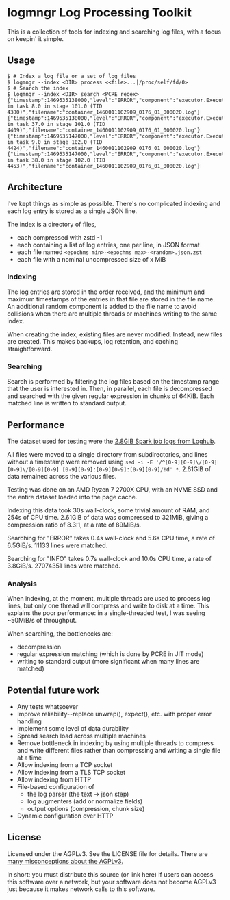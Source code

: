# logmngr Log Processing Toolkit

This is a collection of tools for indexing and searching log files, with a
focus on keepin' it simple.

## Usage

```
$ # Index a log file or a set of log files
$ logmngr --index <DIR> process <<file>...|/proc/self/fd/0>
$ # Search the index
$ logmngr --index <DIR> search <PCRE regex>
{"timestamp":1469535138000,"level":"ERROR","component":"executor.Executor","message":"Exception in task 8.0 in stage 101.0 (TID 4380)","filename":"container_1460011102909_0176_01_000020.log"}
{"timestamp":1469535138000,"level":"ERROR","component":"executor.Executor","message":"Exception in task 37.0 in stage 101.0 (TID 4409)","filename":"container_1460011102909_0176_01_000020.log"}
{"timestamp":1469535147000,"level":"ERROR","component":"executor.Executor","message":"Exception in task 9.0 in stage 102.0 (TID 4424)","filename":"container_1460011102909_0176_01_000020.log"}
{"timestamp":1469535147000,"level":"ERROR","component":"executor.Executor","message":"Exception in task 38.0 in stage 102.0 (TID 4453)","filename":"container_1460011102909_0176_01_000020.log"}
```

## Architecture

I've kept things as simple as possible. There's no complicated indexing and
each log entry is stored as a single JSON line.

The index is a directory of files,

- each compressed with zstd -1
- each containing a list of log entries, one per line, in JSON format
- each file named `<epochms min>-<epochms max>-<random>.json.zst`
- each file with a nominal uncompressed size of x MiB

### Indexing

The log entries are stored in the order received, and the minimum and maximum
timestamps of the entries in that file are stored in the file name. An additional
random component is added to the file name to avoid collisions when there are
multiple threads or machines writing to the same index.

When creating the index, existing files are never modified. Instead, new files
are created. This makes backups, log retention, and caching straightforward.

### Searching

Search is performed by filtering the log files based on the timestamp range that
the user is interested in. Then, in parallel, each file is decompressed and searched
with the given regular expression in chunks of 64KiB. Each matched line is written to
standard output.

## Performance

The dataset used for testing were the [2.8GiB Spark job logs from Loghub][spark-logs].

All files were moved to a single directory from subdirectories, and lines without
a timestamp were removed using `sed -i -E '/^[0-9][0-9]\/[0-9][0-9]\/[0-9][0-9] [0-9][0-9]:[0-9][0-9]:[0-9][0-9]/!d' *`.
2.61GiB of data remained across the various files.

Testing was done on an AMD Ryzen 7 2700X CPU, with an NVME SSD and the entire
dataset loaded into the page cache.

[spark-logs]: https://github.com/logpai/loghub/tree/master/Spark

Indexing this data took 30s wall-clock, some trivial amount of RAM, and 254s of
CPU time. 2.61GiB of data was compressed to 321MiB, giving a compression ratio
of 8.3:1, at a rate of 89MiB/s.

Searching for "ERROR" takes 0.4s wall-clock and 5.6s CPU time, a rate of 6.5GiB/s.
11133 lines were matched.

Searching for "INFO" takes 0.7s wall-clock and 10.0s CPU time, a rate of 3.8GiB/s.
27074351 lines were matched.

### Analysis

When indexing, at the moment, multiple threads are used to process log lines,
but only one thread will compress and write to disk at a time. This explains
the poor performance: in a single-threaded test, I was seeing ~50MiB/s of
throughput.

When searching, the bottlenecks are:

- decompression
- regular expression matching (which is done by PCRE in JIT mode)
- writing to standard output (more significant when many lines are matched)

## Potential future work

- Any tests whatsoever
- Improve reliability--replace unwrap(), expect(), etc. with proper error handling
- Implement some level of data durability
- Spread search load across multiple machines
- Remove bottleneck in indexing by using multiple threads to compress and write
  different files rather than compressing and writing a single file at a time
- Allow indexing from a TCP socket
- Allow indexing from a TLS TCP socket
- Allow indexing from HTTP
- File-based configuration of
  - the log parser (the text -> json step)
  - log augmenters (add or normalize fields)
  - output options (compression, chunk size)
- Dynamic configuration over HTTP

## License

Licensed under the AGPLv3. See the LICENSE file for details. There are [many
misconceptions about the AGPLv3.][agpl-misc]

In short: you must distribute this source (or link here) if users can access
this software over a network, but your software does not become AGPLv3 just
because it makes network calls to this software.

[agpl-misc]: https://drewdevault.com/2020/07/27/Anti-AGPL-propaganda.html